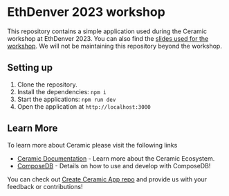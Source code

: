 # EthDenver 2023 workshop

This repository contains a simple application used during the Ceramic workshop at EthDenver 2023. You can also find the [slides used for the workshop](https://docs.google.com/presentation/d/1KOc8YMVx19MN4dGs9fBcoWWFou-0OayRfzbVB3vcCbE/edit#slide=id.g21122e77069_0_128). We will not be maintaining this repository beyond the workshop. 

## Setting up

1. Clone the repository.
2. Install the dependencies: `npm i`
3. Start the applications: `npm run dev`
4. Open the application at `http://localhost:3000`


## Learn More

To learn more about Ceramic please visit the following links

- [Ceramic Documentation](https://developers.ceramic.network/learn/welcome/) - Learn more about the Ceramic Ecosystem.
- [ComposeDB](https://composedb.js.org/) - Details on how to use and develop with ComposeDB!

You can check out [Create Ceramic App repo](https://github.com/ceramicstudio/create-ceramic-app) and provide us with your feedback or contributions! 
